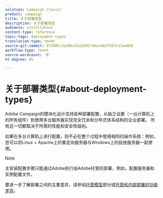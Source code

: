```yaml
---
solution: Campaign Classic
product: campaign
title: 关于部署类型
description: 关于部署类型
audience: installation
content-type: reference
topic-tags: deployment-types-
translation-type: tm+mt
source-git-commit: 972885c3a38bcd3a260574bacbb3f507e11ae05b
workflow-type: tm+mt
source-wordcount: '0'
ht-degree: 0%

---
```



# 关于部署类型{#about-deployment-types}

Adobe Campaign的模块化设计支持各种部署配置，从独立设置（一台计算机上的所有组件）到使用多台服务器实现完全冗余和分布式体系结构的企业部署。 所有这一切都取决于所需的性能和安全性级别。

如果在多台计算机上进行配置，则不必在整个过程中使用相同的操作系统：例如，您可以将Linux + Apache上的重定向服务器与Windows上的投放服务器一起使用。

>[!NOTE]
>
>主安装配置步骤只能通过Adobe执行由Adobe托管的部署，例如，配置服务器和实例配置文件。
>
>要进一步了解部署之间的主要差异，请参阅[托管模型](../../installation/using/hosting-models.md)部分或[托管和内部部署的功能差异](../../installation/using/capability-matrix.md)。

